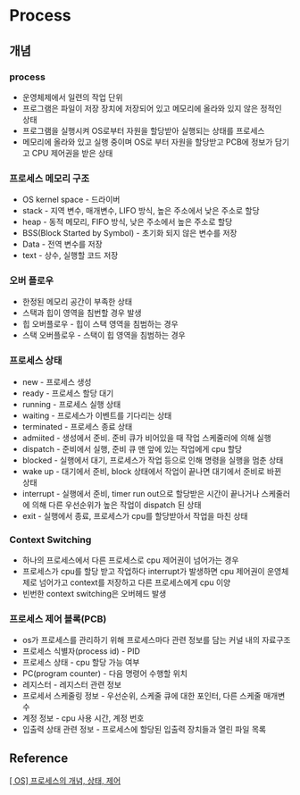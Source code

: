 # Process

## 개념

### process

- 운영체제에서 일련의 작업 단위
- 프로그램은 파일이 저장 장치에 저장되어 있고 메모리에 올라와 있지 않은 정적인 상태
- 프로그램을 실행시켜 OS로부터 자원을 할당받아 실행되는 상태를 프로세스
- 메모리에 올라와 있고 실행 중이며 OS로 부터 자원을 할당받고 PCB에 정보가 담기고 CPU 제어권을 받은 상태

### 프로세스 메모리 구조

- OS kernel space - 드라이버
- stack - 지역 변수, 매개변수, LIFO 방식, 높은 주소에서 낮은 주소로 할당
- heap - 동적 메모리, FIFO 방식, 낮은 주소에서 높은 주소로 할당
- BSS(Block Started by Symbol) - 초기화 되지 않은 변수를 저장
- Data - 전역 변수를 저장
- text - 상수, 실행할 코드 저장

### 오버 플로우

- 한정된 메모리 공간이 부족한 상태
- 스택과 힙이 영역을 침번할 경우 발생
- 힙 오버플로우 - 힙이 스택 영역을 침범하는 경우
- 스택 오버플로우 - 스택이 힙 영역을 침범하는 경우

### 프로세스 상태

- new - 프로세스 생성
- ready - 프로세스 할당 대기
- running - 프로세스 실행 상태
- waiting - 프로세스가 이벤트를 기다리는 상태
- terminated - 프로세스 종료 상태
- admiited - 생성에서 준비. 준비 큐가 비어있을 때 작업 스케줄러에 의해 실행
- dispatch - 준비에서 실행, 준비 큐 맨 앞에 있는 작업에게 cpu 할당
- blocked - 실행에서 대기, 프로세스가 작업 등으로 인해 명령을 실행을 멈춘 상태
- wake up - 대기에서 준비, block 상태에서 작업이 끝나면 대기에서 준비로 바뀐 상태
- interrupt - 실행에서 준비, timer run out으로 할당받은 시간이 끝나거나 스케줄러에 의해 다른 우선순위가 높은 작업이 dispatch 된 상태
- exit - 실행에서 종료, 프로세스가 cpu를 할당받아서 작업을 마친 상태

### Context Switching

- 하나의 프로세스에서 다른 프로세스로 cpu 제어권이 넘어가는 경우
- 프로세스가 cpu를 할당 받고 작업하다 interrupt가 발생하면 cpu 제어권이 운영체제로 넘어가고 context를 저장하고 다른 프로세스에게 cpu 이양
- 빈번한 context switching은 오버헤드 발생

### 프로세스 제어 블록(PCB)

- os가 프로세스를 관리하기 위해 프로세스마다 관련 정보를 담는 커널 내의 자료구조
- 프로세스 식별자(process id) - PID
- 프로세스 상태 - cpu 할당 가능 여부
- PC(program counter) - 다음 명령어 수행할 위치
- 레지스터 - 레지스터 관련 정보
- 프로세서 스케줄링 정보 - 우선순위, 스케줄 큐에 대한 포인터, 다른 스케줄 매개변수
- 계정 정보 - cpu 사용 시간, 계정 번호
- 입출력 상태 관련 정보 - 프로세스에 할당된 입출력 장치들과 열린 파일 목록

## Reference

[[ OS] 프로세스의 개념, 상태, 제어](https://cocoon1787.tistory.com/848)